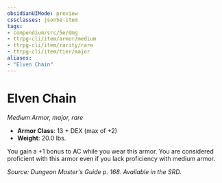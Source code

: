 ```yaml
---
obsidianUIMode: preview
cssclasses: json5e-item
tags:
- compendium/src/5e/dmg
- ttrpg-cli/item/armor/medium
- ttrpg-cli/item/rarity/rare
- ttrpg-cli/item/tier/major
aliases: 
- "Elven Chain"
---
```

# Elven Chain
*Medium Armor, major, rare*  

- **Armor Class**: 13 + DEX (max of +2)
- **Weight**: 20.0 lbs.

You gain a +1 bonus to AC while you wear this armor. You are considered proficient with this armor even if you lack proficiency with medium armor.

*Source: Dungeon Master's Guide p. 168. Available in the SRD.*